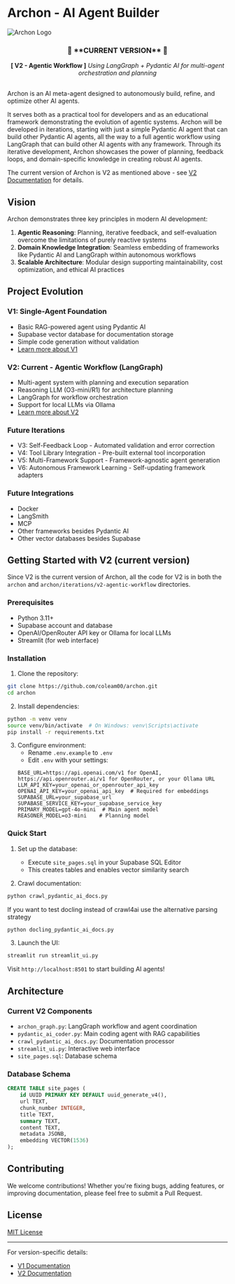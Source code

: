 # Archon - AI Agent Builder

<img src="public/Archon.png" alt="Archon Logo" />

<div align="center" style="margin-top: 20px;margin-bottom: 30px">

<h3>🚀 **CURRENT VERSION** 🚀</h3>

**[ V2 - Agentic Workflow ]**
*Using LangGraph + Pydantic AI for multi-agent orchestration and planning*

</div>

Archon is an AI meta-agent designed to autonomously build, refine, and optimize other AI agents. 

It serves both as a practical tool for developers and as an educational framework demonstrating the evolution of agentic systems.
Archon will be developed in iterations, starting with just a simple Pydantic AI agent that can build other Pydantic AI agents,
all the way to a full agentic workflow using LangGraph that can build other AI agents with any framework.
Through its iterative development, Archon showcases the power of planning, feedback loops, and domain-specific knowledge in creating robust AI agents.

The current version of Archon is V2 as mentioned above - see [V2 Documentation](iterations/v2-agentic-workflow/README.md) for details.

## Vision

Archon demonstrates three key principles in modern AI development:

1. **Agentic Reasoning**: Planning, iterative feedback, and self-evaluation overcome the limitations of purely reactive systems
2. **Domain Knowledge Integration**: Seamless embedding of frameworks like Pydantic AI and LangGraph within autonomous workflows
3. **Scalable Architecture**: Modular design supporting maintainability, cost optimization, and ethical AI practices

## Project Evolution

### V1: Single-Agent Foundation
- Basic RAG-powered agent using Pydantic AI
- Supabase vector database for documentation storage
- Simple code generation without validation
- [Learn more about V1](iterations/v1-single-agent/README.md)

### V2: Current - Agentic Workflow (LangGraph)
- Multi-agent system with planning and execution separation
- Reasoning LLM (O3-mini/R1) for architecture planning
- LangGraph for workflow orchestration
- Support for local LLMs via Ollama
- [Learn more about V2](iterations/v2-agentic-workflow/README.md)

### Future Iterations
- V3: Self-Feedback Loop - Automated validation and error correction
- V4: Tool Library Integration - Pre-built external tool incorporation
- V5: Multi-Framework Support - Framework-agnostic agent generation
- V6: Autonomous Framework Learning - Self-updating framework adapters

### Future Integrations
- Docker
- LangSmith
- MCP
- Other frameworks besides Pydantic AI
- Other vector databases besides Supabase

## Getting Started with V2 (current version)

Since V2 is the current version of Archon, all the code for V2 is in both the `archon` and `archon/iterations/v2-agentic-workflow` directories.

### Prerequisites
- Python 3.11+
- Supabase account and database
- OpenAI/OpenRouter API key or Ollama for local LLMs
- Streamlit (for web interface)

### Installation

1. Clone the repository:
```bash
git clone https://github.com/coleam00/archon.git
cd archon
```

2. Install dependencies:
```bash
python -m venv venv
source venv/bin/activate  # On Windows: venv\Scripts\activate
pip install -r requirements.txt
```

3. Configure environment:
   - Rename `.env.example` to `.env`
   - Edit `.env` with your settings:
   ```env
   BASE_URL=https://api.openai.com/v1 for OpenAI, https://api.openrouter.ai/v1 for OpenRouter, or your Ollama URL
   LLM_API_KEY=your_openai_or_openrouter_api_key
   OPENAI_API_KEY=your_openai_api_key  # Required for embeddings
   SUPABASE_URL=your_supabase_url
   SUPABASE_SERVICE_KEY=your_supabase_service_key
   PRIMARY_MODEL=gpt-4o-mini  # Main agent model
   REASONER_MODEL=o3-mini    # Planning model
   ```

### Quick Start

1. Set up the database:
   - Execute `site_pages.sql` in your Supabase SQL Editor
   - This creates tables and enables vector similarity search

2. Crawl documentation:
```bash
python crawl_pydantic_ai_docs.py
```

If you want to test docling instead of crawl4ai use the alternative parsing strategy
```bash
python docling_pydantic_ai_docs.py
```

3. Launch the UI:
```bash
streamlit run streamlit_ui.py
```

Visit `http://localhost:8501` to start building AI agents!

## Architecture

### Current V2 Components
- `archon_graph.py`: LangGraph workflow and agent coordination
- `pydantic_ai_coder.py`: Main coding agent with RAG capabilities
- `crawl_pydantic_ai_docs.py`: Documentation processor
- `streamlit_ui.py`: Interactive web interface
- `site_pages.sql`: Database schema

### Database Schema
```sql
CREATE TABLE site_pages (
    id UUID PRIMARY KEY DEFAULT uuid_generate_v4(),
    url TEXT,
    chunk_number INTEGER,
    title TEXT,
    summary TEXT,
    content TEXT,
    metadata JSONB,
    embedding VECTOR(1536)
);
```

## Contributing

We welcome contributions! Whether you're fixing bugs, adding features, or improving documentation, please feel free to submit a Pull Request.

## License

[MIT License](LICENSE)

---

For version-specific details:
- [V1 Documentation](iterations/v1-single-agent/README.md)
- [V2 Documentation](iterations/v2-agentic-workflow/README.md)
